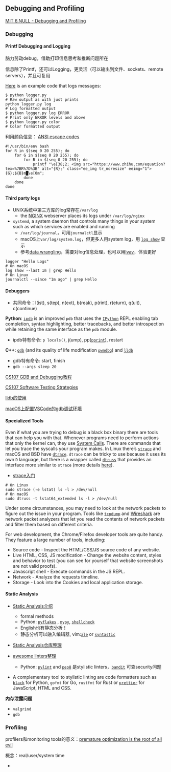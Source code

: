 ## Debugging and Profiling

[MIT 6.NULL - Debugging and Profiling](https://missing.csail.mit.edu/2020/debugging-profiling/)

### Debugging

#### Printf Debugging and Logging
脑力劳动debug，借助打印信息思考和推断问题所在

信息除了Printf，还可以Logging，更灵活（可以输出到文件、sockets、remote servers），并且可复用

[Here](https://missing.csail.mit.edu/static/files/logger.py) is an example code that logs messages:

```shell
$ python logger.py
# Raw output as with just prints
python logger.py log
# Log formatted output
$ python logger.py log ERROR
# Print only ERROR levels and above
$ python logger.py color
# Color formatted output
```
利用颜色信息： [ANSI escape codes](https://en.wikipedia.org/wiki/ANSI_escape_code)

```shell
#!/usr/bin/env bash
for R in $(seq 0 20 255); do
    for G in $(seq 0 20 255); do
        for B in $(seq 0 20 255); do
            printf "\e[38;2; <img src="https://www.zhihu.com/equation?tex=%7BR%7D%3B" alt="{R};" class="ee_img tr_noresize" eeimg="1"> {G};${B}m█\e[0m";
        done
    done
done
```

#### Third party logs

* UNIX系统中第三方库的log常存在`/var/log`
  * the [NGINX](https://www.nginx.com/) webserver places its logs under `/var/log/nginx`
* `systemd`, a system daemon that controls many things in your system such as which services are enabled and running 
  * `/var/log/journal`，可用`journalctl`显示
  * macOS上`var/log/system.log`，但更多人用system log，用 [`log show`](https://www.manpagez.com/man/1/log/) 显示
  * 参考[data wrangling]()，需要对log信息处理，也可以用[lvav](http://lnav.org/)，体验更好

```shell
logger "Hello Logs"
# On macOS
log show --last 1m | grep Hello
# On Linux
journalctl --since "1m ago" | grep Hello
```

#### Debuggers
* 共同命令：l(ist), s(tep), n(ext), b(reak), p(rint), r(eturn), q(uit), c(continue)

**Python**: [`ipdb`](https://pypi.org/project/ipdb/) is an improved `pdb` that uses the [`IPython`](https://ipython.org) REPL enabling tab completion, syntax highlighting, better tracebacks,  and better introspection while retaining the same interface as the `pdb` module.
* ipdb特有命令: `p locals()`, j(ump), pp([`pprint`](https://docs.python.org/3/library/pprint.html)), restart

**C++**: [`gdb`](https://www.gnu.org/software/gdb/) (and its quality of life modification [`pwndbg`](https://github.com/pwndbg/pwndbg)) and [`lldb`](https://lldb.llvm.org/)
* gdb特有命令: start, finish
* `gdb --args sleep 20`

[CS107 GDB and Debugging教程](https://web.stanford.edu/class/archive/cs/cs107/cs107.1202/resources/gdb)

[CS107 Software Testing Strategies](https://web.stanford.edu/class/archive/cs/cs107/cs107.1202/testing.html)

[lldb的使用](https://www.jianshu.com/p/9a71329d5c4d)

[macOS上配置VSCode的gdb调试环境](https://zhuanlan.zhihu.com/p/106935263?utm_source=wechat_session)  

#### Specialized Tools

Even if what you are trying to debug is a black box binary there are tools that can help you with that. Whenever programs need to perform actions that only the kernel can, they use [System Calls](https://en.wikipedia.org/wiki/System_call). There are commands that let you trace the syscalls your program makes. In Linux there’s [`strace`](https://www.man7.org/linux/man-pages/man1/strace.1.html) and macOS and BSD have [`dtrace`](http://dtrace.org/blogs/about/). `dtrace` can be tricky to use because it uses its own `D` language, but there is a wrapper called [`dtruss`](https://www.manpagez.com/man/1/dtruss/) that provides an interface more similar to `strace` (more details [here](https://8thlight.com/blog/colin-jones/2015/11/06/dtrace-even-better-than-strace-for-osx.html)).

* [strace入门](https://blogs.oracle.com/linux/strace-the-sysadmins-microscope-v2)

```shell
# On Linux
sudo strace (-e lstat) ls -l > /dev/null
# On macOS
sudo dtruss -t lstat64_extended ls -l > /dev/null
```
Under some circumstances, you may need to look at the network packets to figure out the issue in your program. Tools like [`tcpdump`](https://www.man7.org/linux/man-pages/man1/tcpdump.1.html) and [Wireshark](https://www.wireshark.org/) are network packet analyzers that let you read the contents of network packets and filter them based on different criteria.

For web development, the Chrome/Firefox developer tools are quite handy. They feature a large number of tools, including:

- Source code - Inspect the HTML/CSS/JS source code of any website.
- Live HTML, CSS, JS modification - Change the website content,  styles and behavior to test (you can see for yourself that website  screenshots are not valid proofs).
- Javascript shell - Execute commands in the JS REPL.
- Network - Analyze the requests timeline.
- Storage - Look into the Cookies and local application storage.

#### Static Analysis
* [Static Analysis介绍](https://en.wikipedia.org/wiki/Static_program_analysis)
  
  * formal methods 
  * Python: [`pyflakes`](https://pypi.org/project/pyflakes) , [`mypy`](http://mypy-lang.org/), [`shellcheck`](https://www.shellcheck.net/)
  * English也有静态分析！
  * 静态分析可以融入编辑器, vim:[`ale`](https://vimawesome.com/plugin/ale) or [`syntastic`](https://vimawesome.com/plugin/syntastic) 
* [Static Analysis仓库整理](https://github.com/analysis-tools-dev/static-analysis#go)
* [awesome linters整理](https://github.com/caramelomartins/awesome-linters#go)
  * Python:  [`pylint`](https://github.com/PyCQA/pylint) and [`pep8`](https://pypi.org/project/pep8/) 是stylistic linters，[`bandit`](https://pypi.org/project/bandit/) 可查security问题
* A complementary tool to stylistic linting are code formatters such as [`black`](https://github.com/psf/black) for Python, `gofmt` for Go, `rustfmt` for Rust or [`prettier`](https://prettier.io/) for JavaScript, HTML and CSS.

**内存泄露问题**

* `valgrind`
* `gdb`

### Profiling

profilers和monitoring tools的意义：[premature optimization is the root of all evil](http://wiki.c2.com/?PrematureOptimization)

概念：real/user/system time

* 